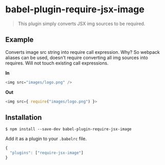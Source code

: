 # babel-plugin-require-jsx-image

> This plugin simply converts JSX img sources to be required.

## Example

Converts image src string into require call expression. Why? So webpack aliases can be used, doesn't require converting all img sources into requires. Will not touch existing call expressions.

**In**
```js
<img src="images/logo.png" />
```
**Out**
```js
<img src={ require("images/logo.png") }>
```

## Installation

```console
$ npm install --save-dev babel-plugin-require-jsx-image
```

Add it as a plugin to your `.babelrc` file.

```js
{
  "plugins": ["require-jsx-image"]
}
```
